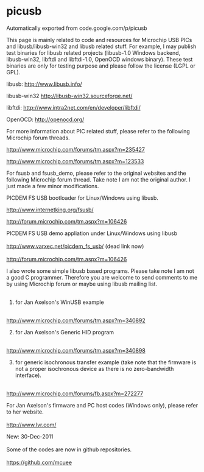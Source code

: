 # picusb
Automatically exported from code.google.com/p/picusb

This page is mainly related to code and resources for Microchip USB PICs and libusb/libusb-win32 and libusb related stuff. For example, I may publish test binaries for libusb related projects (libusb-1.0 Windows backend, libusb-win32, libftdi and libftdi-1.0, OpenOCD windows binary). These test binaries are only for testing purpose and please follow the license (LGPL or GPL).

libusb: http://www.libusb.info/

libusb-win32 http://libusb-win32.sourceforge.net/

libftdi: http://www.intra2net.com/en/developer/libftdi/

OpenOCD: http://openocd.org/


For more information about PIC related stuff, please refer to the following Microchip forum threads.

http://www.microchip.com/forums/tm.aspx?m=235427

http://www.microchip.com/forums/tm.aspx?m=123533

For fsusb and fsusb\_demo, please refer to the original websites and the following Microchip forum thread. Take note I am not the original author. I just made a few minor modifications.

PICDEM FS USB bootloader for Linux/Windows using libusb. <p>

<a href='http://www.internetking.org/fsusb/'>http://www.internetking.org/fsusb/</a>

<a href='http://forum.microchip.com/tm.aspx?m=106426'>http://forum.microchip.com/tm.aspx?m=106426</a>

PICDEM FS USB demo appliation under Linux/Windows using libusb<br>
<br>
<a href='http://www.varxec.net/picdem_fs_usb/'>http://www.varxec.net/picdem_fs_usb/</a> (dead link now)<br>
<br>
<a href='http://forum.microchip.com/tm.aspx?m=106426'>http://forum.microchip.com/tm.aspx?m=106426</a>

I also wrote some simple libusb based programs. Please take note I am not a good C programmer. Therefore you are welcome to send comments to me by using Microchip forum or maybe using libusb mailing list.<br>
<br>
1) for Jan Axelson's WinUSB example<br>
<br>
<a href='http://www.microchip.com/forums/tm.aspx?m=340892'>http://www.microchip.com/forums/tm.aspx?m=340892</a>

2) for Jan Axelson's Generic HID program<br>
<br>
<a href='http://www.microchip.com/forums/tm.aspx?m=340898'>http://www.microchip.com/forums/tm.aspx?m=340898</a>

3) for generic isochronous transfer example (take note that the firmware is not a proper isochronous device as there is no zero-bandwidth interface).<br>
<br>
<a href='http://www.microchip.com/forums/fb.aspx?m=272277'>http://www.microchip.com/forums/fb.aspx?m=272277</a>


For Jan Axelson's firmware and PC host codes (Windows only), please refer to her website.<br>
<br>
<a href='http://www.lvr.com/'>http://www.lvr.com/</a>

New: 30-Dec-2011<br>
<br>
Some of the codes are now in github repositories.<br>
<br>
<a href='https://github.com/mcuee'>https://github.com/mcuee</a>
